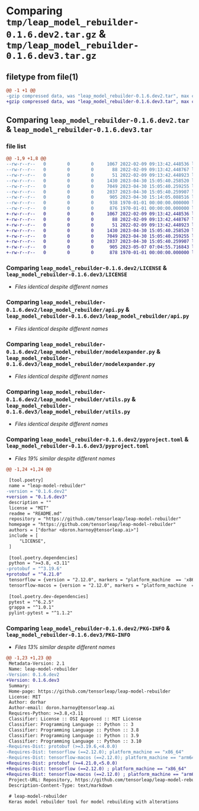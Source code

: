 # Comparing `tmp/leap_model_rebuilder-0.1.6.dev2.tar.gz` & `tmp/leap_model_rebuilder-0.1.6.dev3.tar.gz`

## filetype from file(1)

```diff
@@ -1 +1 @@
-gzip compressed data, was "leap_model_rebuilder-0.1.6.dev2.tar", max compression
+gzip compressed data, was "leap_model_rebuilder-0.1.6.dev3.tar", max compression
```

## Comparing `leap_model_rebuilder-0.1.6.dev2.tar` & `leap_model_rebuilder-0.1.6.dev3.tar`

### file list

```diff
@@ -1,9 +1,8 @@
--rw-r--r--   0        0        0     1067 2022-02-09 09:13:42.448536 leap_model_rebuilder-0.1.6.dev2/LICENSE
--rw-r--r--   0        0        0       88 2022-02-09 09:13:42.448767 leap_model_rebuilder-0.1.6.dev2/README.md
--rw-r--r--   0        0        0       51 2022-02-09 09:13:42.448923 leap_model_rebuilder-0.1.6.dev2/leap_model_rebuilder/__init__.py
--rw-r--r--   0        0        0     1430 2023-04-30 15:05:40.258520 leap_model_rebuilder-0.1.6.dev2/leap_model_rebuilder/api.py
--rw-r--r--   0        0        0     7049 2023-04-30 15:05:40.259255 leap_model_rebuilder-0.1.6.dev2/leap_model_rebuilder/modelexpander.py
--rw-r--r--   0        0        0     2037 2023-04-30 15:05:40.259907 leap_model_rebuilder-0.1.6.dev2/leap_model_rebuilder/utils.py
--rw-r--r--   0        0        0      905 2023-04-30 15:14:05.088516 leap_model_rebuilder-0.1.6.dev2/pyproject.toml
--rw-r--r--   0        0        0      938 1970-01-01 00:00:00.000000 leap_model_rebuilder-0.1.6.dev2/setup.py
--rw-r--r--   0        0        0      876 1970-01-01 00:00:00.000000 leap_model_rebuilder-0.1.6.dev2/PKG-INFO
+-rw-r--r--   0        0        0     1067 2022-02-09 09:13:42.448536 leap_model_rebuilder-0.1.6.dev3/LICENSE
+-rw-r--r--   0        0        0       88 2022-02-09 09:13:42.448767 leap_model_rebuilder-0.1.6.dev3/README.md
+-rw-r--r--   0        0        0       51 2022-02-09 09:13:42.448923 leap_model_rebuilder-0.1.6.dev3/leap_model_rebuilder/__init__.py
+-rw-r--r--   0        0        0     1430 2023-04-30 15:05:40.258520 leap_model_rebuilder-0.1.6.dev3/leap_model_rebuilder/api.py
+-rw-r--r--   0        0        0     7049 2023-04-30 15:05:40.259255 leap_model_rebuilder-0.1.6.dev3/leap_model_rebuilder/modelexpander.py
+-rw-r--r--   0        0        0     2037 2023-04-30 15:05:40.259907 leap_model_rebuilder-0.1.6.dev3/leap_model_rebuilder/utils.py
+-rw-r--r--   0        0        0      905 2023-05-07 07:04:55.716843 leap_model_rebuilder-0.1.6.dev3/pyproject.toml
+-rw-r--r--   0        0        0      878 1970-01-01 00:00:00.000000 leap_model_rebuilder-0.1.6.dev3/PKG-INFO
```

### Comparing `leap_model_rebuilder-0.1.6.dev2/LICENSE` & `leap_model_rebuilder-0.1.6.dev3/LICENSE`

 * *Files identical despite different names*

### Comparing `leap_model_rebuilder-0.1.6.dev2/leap_model_rebuilder/api.py` & `leap_model_rebuilder-0.1.6.dev3/leap_model_rebuilder/api.py`

 * *Files identical despite different names*

### Comparing `leap_model_rebuilder-0.1.6.dev2/leap_model_rebuilder/modelexpander.py` & `leap_model_rebuilder-0.1.6.dev3/leap_model_rebuilder/modelexpander.py`

 * *Files identical despite different names*

### Comparing `leap_model_rebuilder-0.1.6.dev2/leap_model_rebuilder/utils.py` & `leap_model_rebuilder-0.1.6.dev3/leap_model_rebuilder/utils.py`

 * *Files identical despite different names*

### Comparing `leap_model_rebuilder-0.1.6.dev2/pyproject.toml` & `leap_model_rebuilder-0.1.6.dev3/pyproject.toml`

 * *Files 19% similar despite different names*

```diff
@@ -1,24 +1,24 @@
 
 [tool.poetry]
 name = "leap-model-rebuilder"
-version = "0.1.6.dev2"
+version = "0.1.6.dev3"
 description = ""
 license = "MIT"
 readme = "README.md"
 repository = "https://github.com/tensorleap/leap-model-rebuilder"
 homepage = "https://github.com/tensorleap/leap-model-rebuilder"
 authors = ["dorhar <doron.harnoy@tensorleap.ai>"]
 include = [
     "LICENSE",
 ]
 
 [tool.poetry.dependencies]
 python = ">=3.8, <3.11"
-protobuf = "^3.19.6"
+protobuf = "^4.21.0"
 tensorflow = {version = "2.12.0", markers = "platform_machine  == 'x86_64'"}
 tensorflow-macos = {version = "2.12.0", markers = "platform_machine  == 'arm64'"}
 
 [tool.poetry.dev-dependencies]
 pytest = "^6.2.5"
 grappa = "^1.0.1"
 pylint-pytest = "^1.1.2"
```

### Comparing `leap_model_rebuilder-0.1.6.dev2/PKG-INFO` & `leap_model_rebuilder-0.1.6.dev3/PKG-INFO`

 * *Files 13% similar despite different names*

```diff
@@ -1,23 +1,23 @@
 Metadata-Version: 2.1
 Name: leap-model-rebuilder
-Version: 0.1.6.dev2
+Version: 0.1.6.dev3
 Summary: 
 Home-page: https://github.com/tensorleap/leap-model-rebuilder
 License: MIT
 Author: dorhar
 Author-email: doron.harnoy@tensorleap.ai
 Requires-Python: >=3.8,<3.11
 Classifier: License :: OSI Approved :: MIT License
 Classifier: Programming Language :: Python :: 3
 Classifier: Programming Language :: Python :: 3.8
 Classifier: Programming Language :: Python :: 3.9
 Classifier: Programming Language :: Python :: 3.10
-Requires-Dist: protobuf (>=3.19.6,<4.0.0)
-Requires-Dist: tensorflow (==2.12.0); platform_machine == "x86_64"
-Requires-Dist: tensorflow-macos (==2.12.0); platform_machine == "arm64"
+Requires-Dist: protobuf (>=4.21.0,<5.0.0)
+Requires-Dist: tensorflow (==2.12.0) ; platform_machine == "x86_64"
+Requires-Dist: tensorflow-macos (==2.12.0) ; platform_machine == "arm64"
 Project-URL: Repository, https://github.com/tensorleap/leap-model-rebuilder
 Description-Content-Type: text/markdown
 
 # leap-model-rebuilder
 Keras model rebuilder tool for model rebuilding with alterations
```

